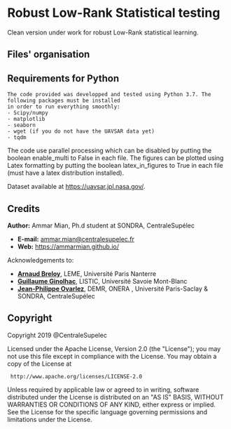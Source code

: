 # Robust Low-Rank Statistical testing

Clean version under work for robust Low-Rank statistical learning.

## Files' organisation



## Requirements for Python
	The code provided was developped and tested using Python 3.7. The following packages must be installed 
	in order to run everything smoothly:
	- Scipy/numpy
	- matplotlib
	- seaborn
	- wget (if you do not have the UAVSAR data yet)
	- tqdm

The code use parallel processing which can be disabled by putting the boolean enable_multi to False in each file.
The figures can be plotted using Latex formatting by putting the boolean latex_in_figures to True in each file (must have a latex distribution installed).

Dataset available at https://uavsar.jpl.nasa.gov/.

## Credits
**Author:** Ammar Mian, Ph.d student at SONDRA, CentraleSupélec
 - **E-mail:** ammar.mian@centralesupelec.fr
 - **Web:** https://ammarmian.github.io/
 
 Acknowledgements to:
 - [**Arnaud Breloy**](https://www.researchgate.net/profile/Arnaud_Breloy), LEME, Université Paris Nanterre
 - [**Guillaume Ginolhac**](https://www.listic.univ-smb.fr/presentation/membres/enseignants-chercheurs/guillaume-ginolhac/), LISTIC, Université Savoie Mont-Blanc
 - [**Jean-Philippe Ovarlez**](http://www.jeanphilippeovarlez.com/), DEMR, ONERA , Université Paris-Saclay  & SONDRA, CentraleSupélec

 
## Copyright
 
 Copyright 2019 @CentraleSupelec

 Licensed under the Apache License, Version 2.0 (the "License");
 you may not use this file except in compliance with the License.
 You may obtain a copy of the License at

     http://www.apache.org/licenses/LICENSE-2.0

 Unless required by applicable law or agreed to in writing, software
 distributed under the License is distributed on an "AS IS" BASIS,
 WITHOUT WARRANTIES OR CONDITIONS OF ANY KIND, either express or implied.
 See the License for the specific language governing permissions and
 limitations under the License.